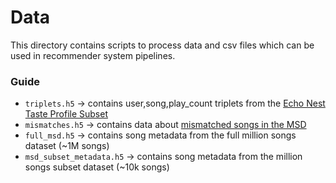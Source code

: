# Data

This directory contains scripts to process data and csv files which can be used in recommender system pipelines.

### Guide
- `triplets.h5` -> contains user,song,play_count triplets from the [Echo Nest Taste Profile Subset](https://labrosa.ee.columbia.edu/millionsong/tasteprofile)
- `mismatches.h5` -> contains data about [mismatched songs in the MSD](https://labrosa.ee.columbia.edu/millionsong/blog/12-2-12-fixing-matching-errors)
- `full_msd.h5` -> contains song metadata from the full million songs dataset (~1M songs)
- `msd_subset_metadata.h5` -> contains song metadata from the million songs subset dataset (~10k songs)